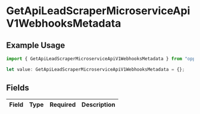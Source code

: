# GetApiLeadScraperMicroserviceApiV1WebhooksMetadata

## Example Usage

```typescript
import { GetApiLeadScraperMicroserviceApiV1WebhooksMetadata } from "oppulence-backend-sdk/models/operations";

let value: GetApiLeadScraperMicroserviceApiV1WebhooksMetadata = {};
```

## Fields

| Field       | Type        | Required    | Description |
| ----------- | ----------- | ----------- | ----------- |